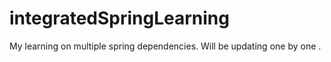 # integratedSpringLearning
My learning on multiple spring dependencies.
Will be updating one by one .
